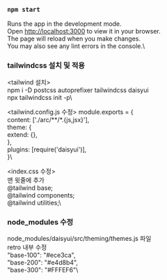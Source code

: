 ### `npm start`
Runs the app in the development mode.\
Open [http://localhost:3000](http://localhost:3000) to view it in your browser.\
The page will reload when you make changes.\
You may also see any lint errors in the console.\

### tailwindcss 설치 및 적용
<tailwind 설치>\
npm i -D postcss autoprefixer tailwindcss daisyui\
npx tailwindcss init -p\

<tailwind.config.js 수정>
module.exports = {\
	content: ['./arc/**/*.{js,jsx}'],\
	theme: {\
		extend: {},\
	},\
	plugins: [require('daisyui')],\
}\

<index.css 수정>\
맨 윗줄에 추가\
@tailwind base;\
@tailwind components;\
@tailwind utilities;\

### node_modules 수정
node_modules/daisyui/src/theming/themes.js 파일\
retro 내부 수정\
"base-100": "#ece3ca",\
"base-200": "#e4d8b4",\
"base-300": "#FFFEF6"\
